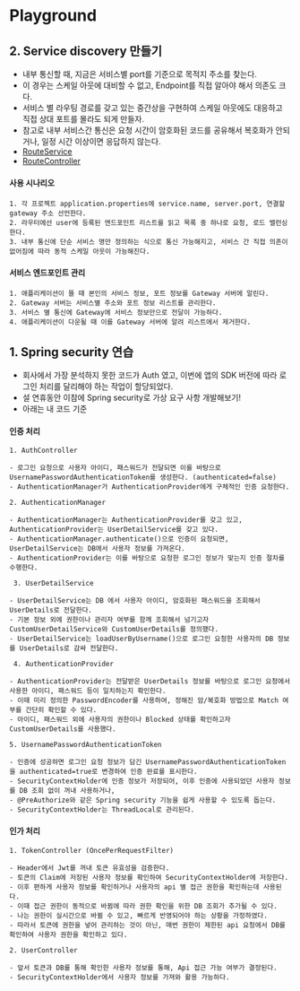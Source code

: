 # Playground

## 2. Service discovery 만들기
- 내부 통신할 때, 지금은 서비스별 port를 기준으로 목적지 주소를 찾는다.
- 이 경우는 스케일 아웃에 대비할 수 없고, Endpoint를 직접 알아야 해서 의존도 크다.
- 서비스 별 라우팅 경로를 갖고 있는 중간상을 구현하여 스케일 아웃에도 대응하고 직접 상대 포트를 몰라도 되게 만들자.
- 참고로 내부 서비스간 통신은 요청 시간이 암호화된 코드를 공유해서 복호화가 안되거나, 일정 시간 이상이면 응답하지 않는다.
- [RouteService](https://github.com/ecsimsw/my-spring-playground/blob/main/api-gateway/src/main/java/com/ecsimsw/gateway/service/RouteService.java)
- [RouteController](https://github.com/ecsimsw/my-spring-playground/blob/main/api-gateway/src/main/java/com/ecsimsw/gateway/controller/RouteController.java)

#### 사용 시나리오
```
1. 각 프로젝트 application.properties에 service.name, server.port, 연결할 gateway 주소 선언한다.
2. 라우터에선 user에 등록된 엔드포인트 리스트를 읽고 목록 중 하나로 요청, 로드 밸런싱한다.
3. 내부 통신에 단순 서비스 명만 정의하는 식으로 통신 가능해지고, 서비스 간 직접 의존이 없어짐에 따라 동적 스케일 아웃이 가능해진다.
```

#### 서비스 엔드포인트 관리
```
1. 애플리케이션이 뜰 때 본인의 서비스 정보, 포트 정보를 Gateway 서버에 알린다.
2. Gateway 서버는 서비스별 주소와 포트 정보 리스트를 관리한다.
3. 서비스 별 통신에 Gateway에 서비스 정보만으로 전달이 가능하다.
4. 애플리케이션이 다운될 때 이를 Gateway 서버에 알려 리스트에서 제거한다.
```

## 1. Spring security 연습
- 회사에서 가장 분석하지 못한 코드가 Auth 였고, 이번에 앱의 SDK 버전에 따라 로그인 처리를 달리해야 하는 작업이 할당되었다.
- 설 연휴동안 이참에 Spring security로 가상 요구 사항 개발해보기!
- 아래는 내 코드 기준

#### 인증 처리

```
1. AuthController

- 로그인 요청으로 사용자 아이디, 패스워드가 전달되면 이를 바탕으로 UsernamePasswordAuthenticationToken를 생성한다. (authenticated=false)
- AuthenticationManager가 AuthenticationProvider에게 구체적인 인증 요청한다.

2. AuthenticationManager

- AuthenticationManager는 AuthenticationProvider를 갖고 있고, AuthenticationProvider는 UserDetailService를 갖고 있다.
- AuthenticationManager.authenticate()으로 인증이 요청되면, UserDetailService는 DB에서 사용자 정보를 가져온다.
- AuthenticationProvider는 이를 바탕으로 요청한 로그인 정보가 맞는지 인증 절차를 수행한다.

 3. UserDetailService

- UserDetailService는 DB 에서 사용자 아이디, 암호화된 패스워드을 조회해서 UserDetails로 전달한다.
- 기본 정보 외에 권한이나 관리자 여부를 함께 조회해서 넘기고자 CustomUserDetailService와 CustomUserDetails를 정의했다.
- UserDetailService는 loadUserByUsername()으로 로그인 요청한 사용자의 DB 정보를 UserDetails로 감싸 전달한다.

 4. AuthenticationProvider

- AuthenticationProvider는 전달받은 UserDetails 정보를 바탕으로 로그인 요청에서 사용한 아이디, 패스워드 등이 일치하는지 확인한다.
- 이때 미리 정의한 PasswordEncoder를 사용하여, 정해진 암/복호화 방법으로 Match 여부를 간단히 확인할 수 있다.
- 아이디, 패스워드 외에 사용자의 권한이나 Blocked 상태를 확인하고자 CustomUserDetails를 사용했다.

5. UsernamePasswordAuthenticationToken

- 인증에 성공하면 로그인 요청 정보가 담긴 UsernamePasswordAuthenticationToken을 authenticated=true로 변경하여 인증 완료를 표시한다.
- SecurityContextHolder에 인증 정보가 저장되어, 이후 인증에 사용되었던 사용자 정보를 DB 조회 없이 꺼내 사용하거나,
- @PreAuthorize와 같은 Spring security 기능을 쉽게 사용할 수 있도록 돕는다.
- SecurityContextHolder는 ThreadLocal로 관리된다.
```

#### 인가 처리
```
1. TokenController (OncePerRequestFilter)

- Header에서 Jwt를 꺼내 토큰 유효성을 검증한다.
- 토큰의 Claim에 저장된 사용자 정보를 확인하여 SecurityContextHolder에 저장한다.
- 이후 편하게 사용자 정보를 확인하거나 사용자의 api 별 접근 권한을 확인하는데 사용된다.
- 이때 접근 권한이 동적으로 바뀜에 따라 권한 확인을 위한 DB 조회가 추가될 수 있다.
- 나는 권한이 실시간으로 바뀔 수 있고, 빠르게 반영되어야 하는 상황을 가정하였다.
- 따라서 토큰에 권한을 넣어 관리하는 것이 아닌, 매번 권한이 제한된 api 요청에서 DB를 확인하여 사용자 권한을 확인하고 있다.

2. UserController

- 앞서 토큰과 DB를 통해 확인한 사용자 정보를 통해, Api 접근 가능 여부가 결정된다.
- SecurityContextHolder에서 사용자 정보를 가져와 활용 가능하다.
```
